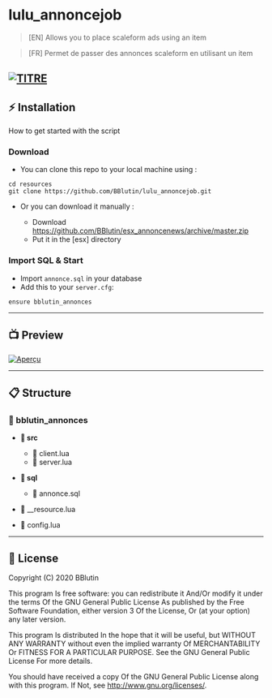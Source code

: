 # lulu_annoncejob
 > [EN] Allows you to place scaleform ads using an item

 > [FR] Permet de passer des annonces scaleform en utilisant un item

[![TITRE](https://i.imgur.com/2cRL6rt.png)]()
---
## ⚡ Installation 

How to get started with the script

### Download

- You can clone this repo to your local machine using :
```
cd resources 
git clone https://github.com/BBlutin/lulu_annoncejob.git
```

- Or you can download it manually :

  - Download https://github.com/BBlutin/esx_annoncenews/archive/master.zip
  - Put it in the [esx] directory
  
### Import SQL & Start

- Import `annonce.sql` in your database
- Add this to your `server.cfg`:
```
ensure bblutin_annonces
```

---

## 📺 Preview

[![Aperçu](https://i.imgur.com/J61FTCv.png)](https://streamable.com/8oc6o8)

---

## 📋 Structure

### 📂 bblutin_annonces

- **📂 src**

  - 📄 client.lua
  - 📄 server.lua

- **📂 sql**

  - 📄 annonce.sql

- 📄 __resource.lua

- 📄 config.lua

---

## 🔰 License

Copyright (C) 2020 BBlutin

This program Is free software: you can redistribute it And/Or modify it under the terms Of the GNU General Public License As published by the Free Software Foundation, either version 3 Of the License, Or (at your option) any later version.

This program Is distributed In the hope that it will be useful, but WITHOUT ANY WARRANTY without even the implied warranty Of MERCHANTABILITY Or FITNESS FOR A PARTICULAR PURPOSE. See the GNU General Public License For more details.

You should have received a copy Of the GNU General Public License along with this program. If Not, see http://www.gnu.org/licenses/.
